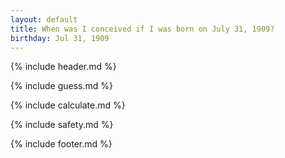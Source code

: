 ```yaml
---
layout: default
title: When was I conceived if I was born on July 31, 1909?
birthday: Jul 31, 1909
---
```


{% include header.md %}

{% include guess.md %}

{% include calculate.md %}

{% include safety.md %}

{% include footer.md %}



